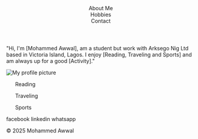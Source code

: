 <!DOCTYPE html>
<html lang="en">
  <head>
<meta charset="UTF-8">
<meta name="viewport" content="width=device-width, initial-scale=1.0">
<body>
  <header>
     <title>My Profile Page</title>
    <nav>
    <il>About Me</il>
    <nav>
    <il>Hobbies</il>
    <nav>
    <il>Contact</il>
</nav>
</header>
 <p>"Hi, I'm [Mohammed Awwal], am a student but work with Arksego Nig Ltd based in Victoria Island, Lagos. I enjoy [Reading, Traveling and Sports] and am always up for a good [Activity]."</p>
     <img src="C:\Users\ACER\Desktop\rootfolder\IMG_20250328_155443 - Copy.jpg" alt="My profile picture">
 </div>
 <div>
 <ul>Reading</ul>
 <ul>Traveling</ul>
 <ul>Sports</ul>
 </div>
</div>
<footer>
  <il>facebook</il>
  <il>linkedin</il>
  <il>whatsapp</il>
  <p>&copy; 2025 Mohammed Awwal</p>
 </footer>
</body>
</html>

<!---
Mohammed-creator-code/Mohammed-creator-code is a ✨ special ✨ repository because its `README.md` (this file) appears on your GitHub profile.
You can click the Preview link to take a look at your changes.
--->
